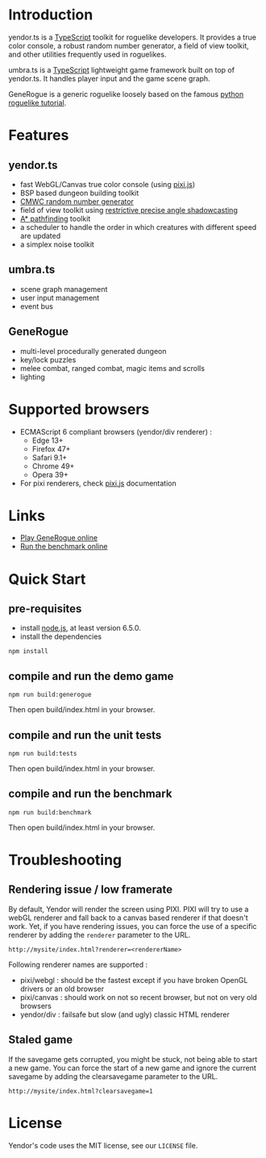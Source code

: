 # Introduction

yendor.ts is a [TypeScript](http://www.typescriptlang.org) toolkit for roguelike developers. It provides a true color console, a robust random number generator, a field of view toolkit, and other utilities frequently used in roguelikes.

umbra.ts is a [TypeScript](http://www.typescriptlang.org) lightweight game framework built on top of yendor.ts. It handles player input and the game scene graph.

GeneRogue is a generic roguelike loosely based on the famous [python roguelike tutorial](http://www.roguebasin.com/index.php?title=Complete_Roguelike_Tutorial,_using_python%2Blibtcod).

# Features

## yendor.ts
* fast WebGL/Canvas true color console  (using [pixi.js](http://www.pixijs.com/))
* BSP based dungeon building toolkit
* [CMWC random number generator](https://en.wikipedia.org/wiki/Multiply-with-carry#Complementary-multiply-with-carry_generators)
* field of view toolkit using [restrictive precise angle shadowcasting](http://www.roguebasin.com/index.php?title=Restrictive_Precise_Angle_Shadowcasting)
* [A* pathfinding](http://en.wikipedia.org/wiki/A*_search_algorithm) toolkit
* a scheduler to handle the order in which creatures with different speed are updated
* a simplex noise toolkit

## umbra.ts
* scene graph management
* user input management
* event bus

## GeneRogue
* multi-level procedurally generated dungeon
* key/lock puzzles
* melee combat, ranged combat, magic items and scrolls
* lighting

# Supported browsers

 * ECMAScript 6 compliant browsers (yendor/div renderer) :
 	- Edge 13+
 	- Firefox 47+
 	- Safari 9.1+
 	- Chrome 49+
 	- Opera 39+
 * For pixi renderers, check [pixi.js](http://www.pixijs.com/) documentation

# Links
* [Play GeneRogue online](http://roguecentral.org/doryen/yendor.ts/game/index.html)
* [Run the benchmark online](http://roguecentral.org/doryen/yendor.ts/bench/index.html)

# Quick Start

## pre-requisites
* install [node.js](http://nodejs.org/), at least version 6.5.0.
* install the dependencies

`npm install`

## compile and run the demo game

`npm run build:generogue`

Then open build/index.html in your browser.

## compile and run the unit tests

`npm run build:tests`

Then open build/index.html in your browser.

## compile and run the benchmark

`npm run build:benchmark`

Then open build/index.html in your browser.

# Troubleshooting

## Rendering issue / low framerate
By default, Yendor will render the screen using PIXI. PIXI will try to use a webGL renderer and fall back to a canvas based renderer if that doesn't work. Yet, if you have rendering issues, you can force the use of a specific renderer by adding the `renderer` parameter to the URL.

`http://mysite/index.html?renderer=<rendererName>`

Following renderer names are supported :
* pixi/webgl : should be the fastest except if you have broken OpenGL drivers or an old browser
* pixi/canvas : should work on not so recent browser, but not on very old browsers
* yendor/div : failsafe but slow (and ugly) classic HTML renderer

## Staled game
If the savegame gets corrupted, you might be stuck, not being able to start a new game.
You can force the start of a new game and ignore the current savegame by adding the clearsavegame parameter to the URL.

`http://mysite/index.html?clearsavegame=1`

# License

Yendor's code uses the MIT license, see our `LICENSE` file.
